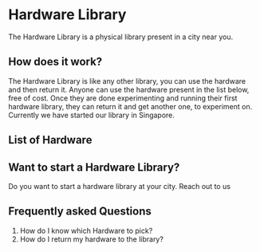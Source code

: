 # Hardware Library

The Hardware Library is a physical library present in a city near you. 

## How does it work?

The Hardware Library is like any other library, you can use the hardware and then return it. 
Anyone can use the hardware present in the list below, free of cost. Once they are done experimenting and running their first hardware library, they can return it and get another one, to experiment on.
Currently we have started our library in Singapore. 


## List of Hardware



## Want to start a Hardware Library?

Do you want to start a hardware library at your city. Reach out to us 


## Frequently asked Questions

1. How do I know which Hardware to pick?
2. How do I return my hardware to the library?
